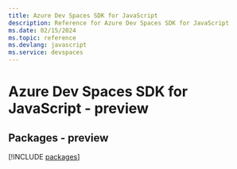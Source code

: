 ```yaml
---
title: Azure Dev Spaces SDK for JavaScript
description: Reference for Azure Dev Spaces SDK for JavaScript
ms.date: 02/15/2024
ms.topic: reference
ms.devlang: javascript
ms.service: devspaces
---
```

# Azure Dev Spaces SDK for JavaScript - preview
## Packages - preview
[!INCLUDE [packages](dev-spaces-index.md)]